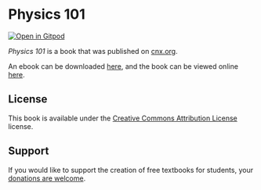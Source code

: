 # Physics 101

[![Open in Gitpod](https://gitpod.io/button/open-in-gitpod.svg)](https://gitpod.io/from-referrer/)

_Physics 101_ is a book that was published on [cnx.org](https://cnx.org/).

An ebook can be downloaded [here](https://github.com/cnx-user-books/cnxbook-physics-101/releases/latest), and the book can be viewed online [here](https://github.com/cnx-user-books/cnxbook-physics-101/releases/latest).

## License
This book is available under the [Creative Commons Attribution License](./LICENSE) license.

## Support
If you would like to support the creation of free textbooks for students, your [donations are welcome](https://riceconnect.rice.edu/donation/support-openstax-banner).
